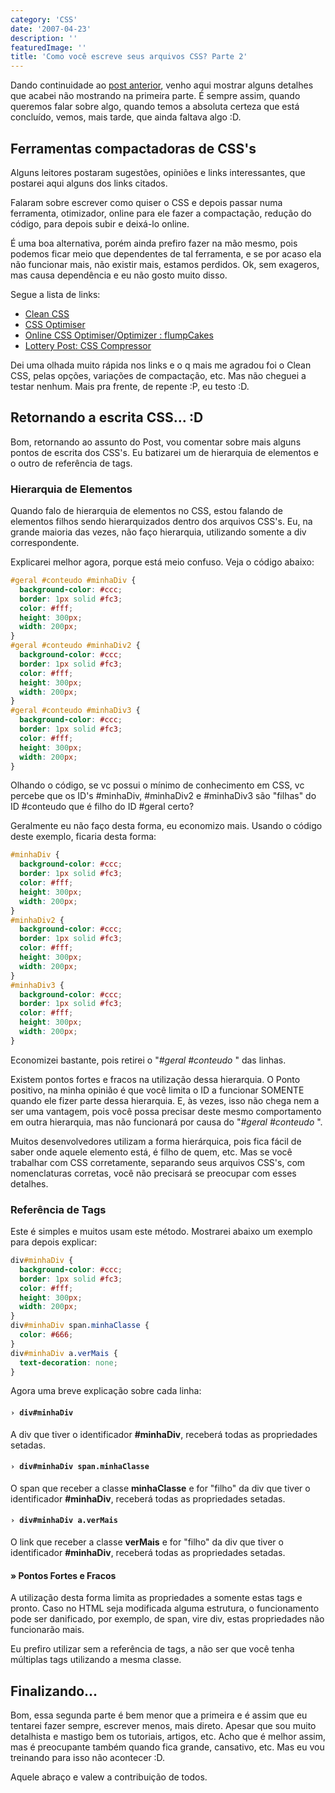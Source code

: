 ```yaml
---
category: 'CSS'
date: '2007-04-23'
description: ''
featuredImage: ''
title: 'Como você escreve seus arquivos CSS? Parte 2'
---
```


Dando continuidade ao [post anterior](/como-voce-escreve-seus-arquivos-css), venho aqui mostrar alguns detalhes que acabei não mostrando na primeira parte. É sempre assim, quando queremos falar sobre algo, quando temos a absoluta certeza que está concluído, vemos, mais tarde, que ainda faltava algo :D.

## Ferramentas compactadoras de CSS's

Alguns leitores postaram sugestões, opiniões e links interessantes, que postarei aqui alguns dos links citados.

Falaram sobre escrever como quiser o CSS e depois passar numa ferramenta, otimizador, online para ele fazer a compactação, redução do código, para depois subir e deixá-lo online.

É uma boa alternativa, porém ainda prefiro fazer na mão mesmo, pois podemos ficar meio que dependentes de tal ferramenta, e se por acaso ela não funcionar mais, não existir mais, estamos perdidos. Ok, sem exageros, mas causa dependência e eu não gosto muito disso.

Segue a lista de links:

- [Clean CSS](http://www.cleancss.com/)
- [CSS Optimiser](http://www.cssoptimiser.com/)
- [Online CSS Optimiser/Optimizer : flumpCakes](http://flumpcakes.co.uk/css/optimiser/)
- [Lottery Post: CSS Compressor](http://www.lotterypost.com/css-compress.asp)

Dei uma olhada muito rápida nos links e o q mais me agradou foi o Clean CSS, pelas opções, variações de compactação, etc. Mas não cheguei a testar nenhum. Mais pra frente, de repente :P, eu testo :D.

## Retornando a escrita CSS... :D

Bom, retornando ao assunto do Post, vou comentar sobre mais alguns pontos de escrita dos CSS's. Eu batizarei um de hierarquia de elementos e o outro de referência de tags.

### Hierarquia de Elementos

Quando falo de hierarquia de elementos no CSS, estou falando de elementos filhos sendo hierarquizados dentro dos arquivos CSS's. Eu, na grande maioria das vezes, não faço hierarquia, utilizando somente a div correspondente.

Explicarei melhor agora, porque está meio confuso. Veja o código abaixo:

```css
#geral #conteudo #minhaDiv {
  background-color: #ccc;
  border: 1px solid #fc3;
  color: #fff;
  height: 300px;
  width: 200px;
}
#geral #conteudo #minhaDiv2 {
  background-color: #ccc;
  border: 1px solid #fc3;
  color: #fff;
  height: 300px;
  width: 200px;
}
#geral #conteudo #minhaDiv3 {
  background-color: #ccc;
  border: 1px solid #fc3;
  color: #fff;
  height: 300px;
  width: 200px;
}
```

Olhando o código, se vc possui o mínimo de conhecimento em CSS, vc percebe que os ID's #minhaDiv, #minhaDiv2 e #minhaDiv3 são "filhas" do ID #conteudo que é filho do ID #geral certo?

Geralmente eu não faço desta forma, eu economizo mais. Usando o código deste exemplo, ficaria desta forma:

```css
#minhaDiv {
  background-color: #ccc;
  border: 1px solid #fc3;
  color: #fff;
  height: 300px;
  width: 200px;
}
#minhaDiv2 {
  background-color: #ccc;
  border: 1px solid #fc3;
  color: #fff;
  height: 300px;
  width: 200px;
}
#minhaDiv3 {
  background-color: #ccc;
  border: 1px solid #fc3;
  color: #fff;
  height: 300px;
  width: 200px;
}
```

Economizei bastante, pois retirei o "_#geral #conteudo_ " das linhas.

Existem pontos fortes e fracos na utilização dessa hierarquia. O Ponto positivo, na minha opinião é que você limita o ID a funcionar SOMENTE quando ele fizer parte dessa hierarquia. E, às vezes, isso não chega nem a ser uma vantagem, pois você possa precisar deste mesmo comportamento em outra hierarquia, mas não funcionará por causa do "_#geral #conteudo_ ".

Muitos desenvolvedores utilizam a forma hierárquica, pois fica fácil de saber onde aquele elemento está, é filho de quem, etc. Mas se você trabalhar com CSS corretamente, separando seus arquivos CSS's, com nomenclaturas corretas, você não precisará se preocupar com esses detalhes.

### Referência de Tags

Este é simples e muitos usam este método. Mostrarei abaixo um exemplo para depois explicar:

```css
div#minhaDiv {
  background-color: #ccc;
  border: 1px solid #fc3;
  color: #fff;
  height: 300px;
  width: 200px;
}
div#minhaDiv span.minhaClasse {
  color: #666;
}
div#minhaDiv a.verMais {
  text-decoration: none;
}
```

Agora uma breve explicação sobre cada linha:

#### `› div#minhaDiv`

A div que tiver o identificador **#minhaDiv**, receberá todas as propriedades setadas.

#### `› div#minhaDiv span.minhaClasse`

O span que receber a classe **minhaClasse** e for "filho" da div que tiver o identificador **#minhaDiv**, receberá todas as propriedades setadas.

#### `› div#minhaDiv a.verMais`

O link que receber a classe **verMais** e for "filho" da div que tiver o identificador **#minhaDiv**, receberá todas as propriedades setadas.

#### » Pontos Fortes e Fracos

A utilização desta forma limita as propriedades a somente estas tags e pronto. Caso no HTML seja modificada alguma estrutura, o funcionamento pode ser danificado, por exemplo, de span, vire div, estas propriedades não funcionarão mais.

Eu prefiro utilizar sem a referência de tags, a não ser que você tenha múltiplas tags utilizando a mesma classe.

## Finalizando...

Bom, essa segunda parte é bem menor que a primeira e é assim que eu tentarei fazer sempre, escrever menos, mais direto. Apesar que sou muito detalhista e mastigo bem os tutoriais, artigos, etc. Acho que é melhor assim, mas é preocupante também quando fica grande, cansativo, etc. Mas eu vou treinando para isso não acontecer :D.

Aquele abraço e valew a contribuição de todos.
